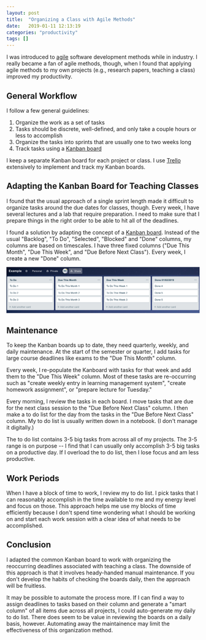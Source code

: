 ```yaml
---
layout: post
title:  "Organizing a Class with Agile Methods"
date:   2019-01-11 12:13:19
categories: "productivity"
tags: []
---
```


I was introduced to [agile](https://en.wikipedia.org/wiki/Agile_software_development) software development methods while in industry.  I really became a fan of agile methods, though, when I found that applying agile methods to my own projects (e.g., research papers, teaching a class) improved my productivity.

## General Workflow
I follow a few general guidelines:

1. Organize the work as a set of tasks
2. Tasks should be discrete, well-defined, and only take a couple hours or less to accomplish
3. Organize the tasks into sprints that are usually one to two weeks long
4. Track tasks using a [Kanban board](https://en.wikipedia.org/wiki/Kanban_board)

I keep a separate Kanban board for each project or class.  I use [Trello](https://trello.com/) extensively to implement and track my Kanban boards.

## Adapting the Kanban Board for Teaching Classes
I found that the usual approach of a single sprint length made it difficult to organize tasks around the due dates for classes, though.  Every week, I have several lectures and a lab that require preparation.  I need to make sure that I prepare things in the right order to be able to hit all of the deadlines.

I found a solution by adapting the concept of a [Kanban board](https://en.wikipedia.org/wiki/Kanban_board).  Instead of the usual "Backlog", "To Do", "Selected", "Blocked" and "Done" columns, my columns are based on timescales.  I have three fixed columns ("Due This Month", "Due This Week", and "Due Before Next Class").  Every week, I create a new "Done" column.

![alt text](/images/trello/example_trello_board.png)

## Maintenance
To keep the Kanban boards up to date, they need quarterly, weekly, and daily maintenance.  At the start of the semester or quarter, I add tasks for large course deadlines like exams to the "Due This Month" column.

Every week, I re-populate the Kanboard with tasks for that week and add them to the "Due This Week" column.  Most of these tasks are re-occurring such as "create weekly entry in learning management system", "create homework assignment", or "prepare lecture for Tuesday."

Every morning, I review the tasks in each board.  I move tasks that are due for the next class session to the "Due Before Next Class" column.  I then make a to do list for the day from the tasks in the "Due Before Next Class" column.  My to do list is usually written down in a notebook.  (I don't manage it digitally.)

The to do list contains 3-5 big tasks from across all of my projects.  The 3-5 range is on purpose -- I find that I can usually only accomplish 3-5 big tasks on a productive day.  If I overload the to do list, then I lose focus and am less productive.

## Work Periods
When I have a block of time to work, I review my to do list.  I pick tasks that I can reasonably accomplish in the time available to me and my energy level and focus on those.  This approach helps me use my blocks of time efficiently because I don't spend time wondering what I should be working on and start each work session with a clear idea of what needs to be accomplished.

## Conclusion
I adapted the common Kanban board to work with organizing the reoccurring deadlines associated with teaching a class.  The downside of this approach is that it involves heady-handed manual maintenance.  If you don't develop the habits of checking the boards daily, then the approach will be fruitless.

It may be possible to automate the process more.  If I can find a way to assign deadlines to tasks based on their column and generate a "smart column" of all items due across all projects, I could auto-generate my daily to do list.  There does seem to be value in reviewing the boards on a daily basis, however.  Automating away the maintainence may limit the effectiveness of this organization method.
